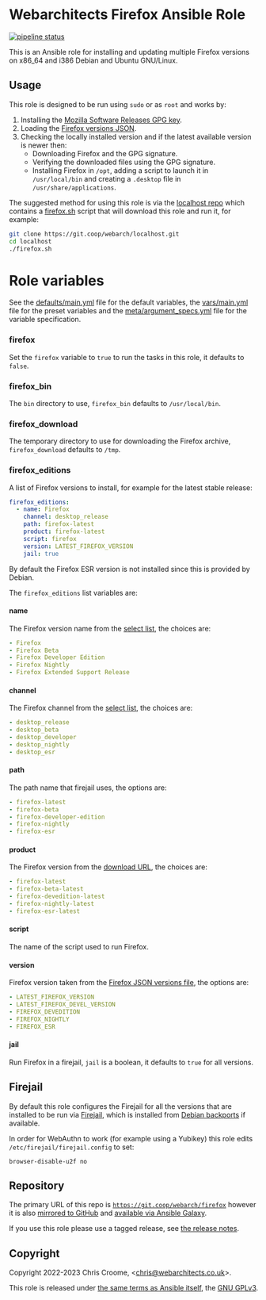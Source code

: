 # Webarchitects Firefox Ansible Role

[![pipeline status](https://git.coop/webarch/firefox/badges/main/pipeline.svg)](https://git.coop/webarch/firefox/-/commits/main)

This is an Ansible role for installing and updating multiple Firefox versions on x86_64 and i386 Debian and Ubuntu GNU/Linux.

## Usage

This role is designed to be run using `sudo` or as `root` and works by:

1. Installing the [Mozilla Software Releases GPG key](https://blog.mozilla.org/security/2021/06/02/updating-gpg-key-for-signing-firefox-releases/).
2. Loading the [Firefox versions JSON](https://product-details.mozilla.org/1.0/firefox_versions.json).
3. Checking the locally installed version and if the latest available version is newer then:
   - Downloading Firefox and the GPG signature.
   - Verifying the downloaded files using the GPG signature.
   - Installing Firefox in `/opt`, adding a script to launch it in `/usr/local/bin` and creating a `.desktop` file in `/usr/share/applications`.

The suggested method for using this role is via the [localhost repo](https://git.coop/webarch/localhost) which contains a [firefox.sh](https://git.coop/webarch/localhost/-/blob/main/firefox.sh) script that will download this role and run it, for example:

```bash
git clone https://git.coop/webarch/localhost.git
cd localhost
./firefox.sh
```

# Role variables

See the [defaults/main.yml](defaults/main.yml) file for the default variables, the [vars/main.yml](vars/main.yml) file for the preset variables and the [meta/argument_specs.yml](meta/argument_specs.yml) file for the variable specification.

### firefox

Set the `firefox` variable to `true` to run the tasks in this role, it defaults to `false`.

### firefox_bin

The `bin` directory to use, `firefox_bin` defaults to `/usr/local/bin`.

### firefox_download

The temporary directory to use for downloading the Firefox archive, `firefox_download` defaults to `/tmp`.

### firefox_editions

A list of Firefox versions to install, for example for the latest stable release:

```yaml
firefox_editions:
  - name: Firefox
    channel: desktop_release
    path: firefox-latest
    product: firefox-latest
    script: firefox
    version: LATEST_FIREFOX_VERSION
    jail: true
```

By default the Firefox ESR version is not installed since this is provided by Debian.

The `firefox_editions` list variables are:

#### name

The Firefox version name from the [select list](https://www.mozilla.org/en-GB/firefox/all/), the choices are:

```yaml
- Firefox
- Firefox Beta
- Firefox Developer Edition
- Firefox Nightly
- Firefox Extended Support Release
```

#### channel

The Firefox channel from the [select list](https://www.mozilla.org/en-GB/firefox/all/), the choices are:

```yaml
- desktop_release
- desktop_beta
- desktop_developer
- desktop_nightly
- desktop_esr
```

#### path

The path name that firejail uses, the options are:

```yaml
- firefox-latest
- firefox-beta
- firefox-developer-edition
- firefox-nightly
- firefox-esr
```

#### product

The Firefox version from the [download URL](https://www.mozilla.org/en-GB/firefox/all/), the choices are:

```yaml
- firefox-latest
- firefox-beta-latest
- firefox-devedition-latest
- firefox-nightly-latest
- firefox-esr-latest
```

#### script

The name of the script used to run Firefox.

#### version

Firefox version taken from the [Firefox JSON versions file](https://product-details.mozilla.org/1.0/firefox_versions.json), the options are:

```yaml
- LATEST_FIREFOX_VERSION
- LATEST_FIREFOX_DEVEL_VERSION
- FIREFOX_DEVEDITION
- FIREFOX_NIGHTLY
- FIREFOX_ESR
```

#### jail

Run Firefox in a firejail, `jail` is a boolean, it defaults to `true` for all versions.

## Firejail

By default this role configures the Firejail for all the versions that are installed to be run via [Firejail](https://github.com/netblue30/firejail), which is installed from [Debian backports](https://backports.debian.org/) if available.

In order for WebAuthn to work (for example using a Yubikey) this role edits `/etc/firejail/firejail.config` to set:

```
browser-disable-u2f no
```

## Repository

The primary URL of this repo is [`https://git.coop/webarch/firefox`](https://git.coop/chriscroome/firefox) however it is also [mirrored to GitHub](https://github.com/chriscroome/ansible-role-firefox) and [available via Ansible Galaxy](https://galaxy.ansible.com/chriscroome/firefox).

If you use this role please use a tagged release, see [the release notes](https://git.coop/webarch/firefox/-/releases).

## Copyright

Copyright 2022-2023 Chris Croome, &lt;[chris@webarchitects.co.uk](mailto:chris@webarchitects.co.uk)&gt;.

This role is released under [the same terms as Ansible itself](https://github.com/ansible/ansible/blob/devel/COPYING), the [GNU GPLv3](LICENSE).
